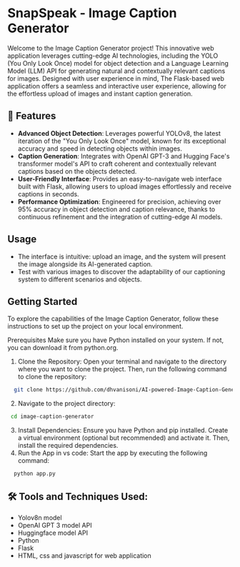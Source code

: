 # SnapSpeak - Image Caption Generator

Welcome to the Image Caption Generator project! This innovative web application leverages cutting-edge AI technologies, including the YOLO (You Only Look Once) model for object detection and a Language Learning Model (LLM) API for generating natural and contextually relevant captions for images. Designed with user experience in mind, The Flask-based web application offers a seamless and interactive user experience, allowing for the effortless upload of images and instant caption generation.

## 🚀 Features
- **Advanced Object Detection**: Leverages powerful YOLOv8, the latest iteration of the "You Only Look Once" model, known for its exceptional accuracy and speed in detecting objects within images.
- **Caption Generation**: Integrates with OpenAI GPT-3 and Hugging Face's transformer model's API to craft coherent and contextually relevant captions based on the objects detected.
- **User-Friendly Interface**: Provides an easy-to-navigate web interface built with Flask, allowing users to upload images effortlessly and receive captions in seconds.
- **Performance Optimization**: Engineered for precision, achieving over 95% accuracy in object detection and caption relevance, thanks to continuous refinement and the integration of cutting-edge AI models.

## Usage
- The interface is intuitive: upload an image, and the system will present the image alongside its AI-generated caption.
- Test with various images to discover the adaptability of our captioning system to different scenarios and objects.

## Getting Started
To explore the capabilities of the Image Caption Generator, follow these instructions to set up the project on your local environment.

Prerequisites
Make sure you have Python installed on your system. If not, you can download it from python.org.

1. Clone the Repository: Open your terminal and navigate to the directory where you want to clone the project. Then, run the following command to clone the repository:
```bash
  git clone https://github.com/dhvanisoni/AI-powered-Image-Caption-Generator-.git
```
2. Navigate to the project directory:
 ```bash
  cd image-caption-generator
```
3. Install Dependencies: Ensure you have Python and pip installed. Create a virtual environment (optional but recommended) and activate it. Then, install the required dependencies.
4. Run the App in vs code: Start the app by executing the following command:
```bash
  python app.py
```

## 🛠️ Tools and Techniques Used:
- Yolov8n model
- OpenAI GPT 3 model API
- Huggingface model API
- Python 
- Flask 
- HTML, css and javascript for web application

